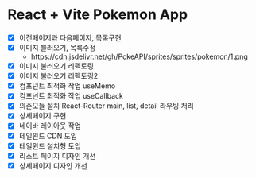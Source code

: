 # React + Vite Pokemon App

- [x] 이전페이지과 다음페이지, 목록구현
- [x] 이미지 불러오기, 목록수정
  - https://cdn.jsdelivr.net/gh/PokeAPI/sprites/sprites/pokemon/1.png
- [x] 이미지 불러오기 리펙토링
- [x] 이미지 불러오기 리펙토링2
- [x] 컴포넌트 최적화 작업 useMemo
- [x] 컴포넌트 최적화 작업 useCallback
- [x] 의존모듈 설치 React-Router main, list, detail 라우팅 처리
- [x] 상세페이지 구현
- [x] 네이바 레이아웃 작업
- [x] 테일윈드 CDN 도입
- [x] 테일윈드 설치형 도입
- [x] 리스트 페이지 디자인 개선
- [x] 상세페이지 디자인 개선

